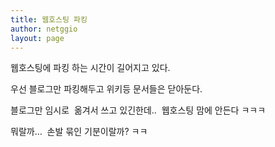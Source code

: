 ```yaml
---
title: 웹호스팅 파킹
author: netggio
layout: page
---
```

웹호스팅에 파킹 하는 시간이 길어지고 있다.  
  
우선 블로그만 파킹해두고 위키등 문서들은 닫아둔다.  
  
  
블로그만 임시로 &nbsp;옮겨서 쓰고 있긴한데.. &nbsp;웹호스팅 맘에 안든다 ㅋㅋㅋ   
  
뭐랄까&#8230;&nbsp; 손발 묶인 기분이랄까? ㅋㅋ